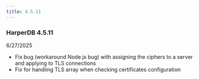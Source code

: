 ```yaml
---
title: 4.5.11
---
```


### HarperDB 4.5.11

6/27/2025

- Fix bug (workaround Node.js bug) with assigning the ciphers to a server and applying to TLS connections
- Fix for handling TLS array when checking certificates configuration
